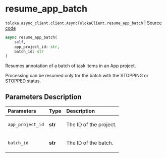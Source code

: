 # resume_app_batch
`toloka.async_client.client.AsyncTolokaClient.resume_app_batch` | [Source code](https://github.com/Toloka/toloka-kit/blob/v1.1.0.post1/src/async_client/client.py#L0)

```python
async resume_app_batch(
    self,
    app_project_id: str,
    batch_id: str
)
```

Resumes annotation of a batch of task items in an App project.


Processing can be resumed only for the batch with the STOPPING or STOPPED status.

## Parameters Description

| Parameters | Type | Description |
| :----------| :----| :-----------|
`app_project_id`|**str**|<p>The ID of the project.</p>
`batch_id`|**str**|<p>The ID of the batch.</p>
